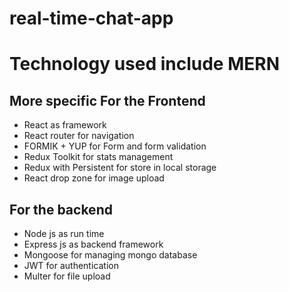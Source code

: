 # real-time-chat-app

# Technology used include MERN

## More specific For the Frontend

- React as framework
- React router for navigation
- FORMIK + YUP for Form and form validation
- Redux Toolkit for stats management
- Redux with Persistent for store in local storage
- React drop zone for image upload

## For the backend

- Node js as run time
- Express js as backend framework
- Mongoose for managing mongo database
- JWT for authentication
- Multer for file upload
